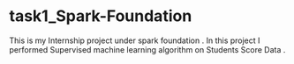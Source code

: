# task1_Spark-Foundation
This is my Internship project under spark foundation . In this project I performed Supervised machine learning algorithm on Students Score Data .
